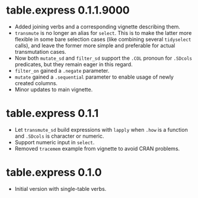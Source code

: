 # table.express 0.1.1.9000

- Added joining verbs and a corresponding vignette describing them.
- `transmute` is no longer an alias for `select`. This is to make the latter more flexible in some
  bare selection cases (like combining several `tidyselect` calls), and leave the former more simple
  and preferable for actual transmutation cases.
- Now both `mutate_sd` and `filter_sd` support the `.COL` pronoun for `.SDcols` predicates, but they
  remain eager in this regard.
- `filter_on` gained a `.negate` parameter.
- `mutate` gained a `.sequential` parameter to enable usage of newly created columns.
- Minor updates to main vignette.

# table.express 0.1.1

- Let `transmute_sd` build expressions with `lapply` when `.how` is a function and `.SDcols` is
  character or numeric.
- Support numeric input in `select`.
- Removed `tracemem` example from vignette to avoid CRAN problems.

# table.express 0.1.0

- Initial version with single-table verbs.
